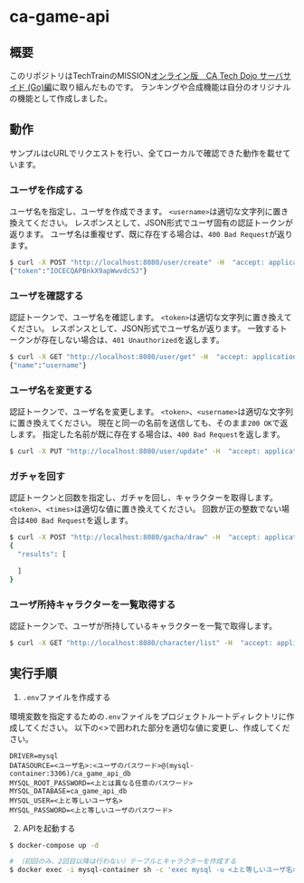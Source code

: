 # ca-game-api

## 概要

このリポジトリはTechTrainのMISSION[オンライン版　CA Tech Dojo サーバサイド (Go)編](https://techbowl.co.jp/techtrain/missions/12)に取り組んだものです。
ランキングや合成機能は自分のオリジナルの機能として作成しました。

## 動作

サンプルはcURLでリクエストを行い、全てローカルで確認できた動作を載せています。

### ユーザを作成する

ユーザ名を指定し、ユーザを作成できます。
`<username>`は適切な文字列に置き換えてください。
レスポンスとして、JSON形式でユーザ固有の認証トークンが返ります。
ユーザ名は重複せず、既に存在する場合は、`400 Bad Request`が返ります。

```bash
$ curl -X POST "http://localhost:8080/user/create" -H  "accept: application/json" -H  "Content-Type: application/json" -d "{  \"name\": \"<username>\"}"
{"token":"IOCECQAPBnkX9apWwvdcSJ"}
```

### ユーザを確認する

認証トークンで、ユーザ名を確認します。
`<token>`は適切な文字列に置き換えてください。
レスポンスとして、JSON形式でユーザ名が返ります。
一致するトークンが存在しない場合は、`401 Unauthorized`を返します。

```bash
$ curl -X GET "http://localhost:8080/user/get" -H  "accept: application/json" -H  "x-token: <token>"
{"name":"username"}
```

### ユーザ名を変更する

認証トークンで、ユーザ名を変更します。
`<token>`、`<username>`は適切な文字列に置き換えてください。
現在と同一の名前を送信しても、そのまま`200 OK`で返します。
指定した名前が既に存在する場合は、`400 Bad Request`を返します。

```bash
$ curl -X PUT "http://localhost:8080/user/update" -H  "accept: application/json" -H  "x-token: <token>" -H  "Content-Type: application/json" -d "{  \"name\": \"<username>\"}"
```

### ガチャを回す

認証トークンと回数を指定し、ガチャを回し、キャラクターを取得します。
`<token>`、`<times>`は適切な値に置き換えてください。
回数が正の整数でない場合は`400 Bad Request`を返します。

```bash
$ curl -X POST "http://localhost:8080/gacha/draw" -H  "accept: application/json" -H  "x-token: <token>" -H  "Content-Type: application/json" -d "{  \"times\": <times>}"
{
  "results": [
  
  ]
}
```

### ユーザ所持キャラクターを一覧取得する

認証トークンで、ユーザが所持しているキャラクターを一覧で取得します。

```bash
$ curl -X GET "http://localhost:8080/character/list" -H  "accept: application/json" -H  "x-token: <token>"
```

## 実行手順

1. `.env`ファイルを作成する

環境変数を指定するための`.env`ファイルをプロジェクトルートディレクトリに作成してください。
以下の<>で囲われた部分を適切な値に変更し、作成してください。

```env
DRIVER=mysql
DATASOURCE=<ユーザ名>:<ユーザのパスワード>@(mysql-container:3306)/ca_game_api_db
MYSQL_ROOT_PASSWORD=<上とは異なる任意のパスワード>
MYSQL_DATABASE=ca_game_api_db
MYSQL_USER=<上と等しいユーザ名>
MYSQL_PASSWORD=<上と等しいユーザのパスワード>
```

2. APIを起動する

```bash
$ docker-compose up -d

# （初回のみ、2回目以降は行わない）テーブルとキャラクターを作成する
$ docker exec -i mysql-container sh -c 'exec mysql -u <上と等しいユーザ名> -D ca_game_api_db -p"<上と等しいユーザのパスワード>"' < init.sql
```